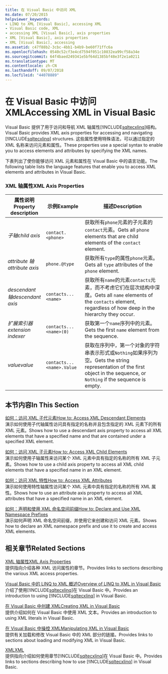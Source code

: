 ```yaml
---
title: 在 Visual Basic 中访问 XML
ms.date: 07/20/2015
helpviewer_keywords:
- LINQ to XML [Visual Basic], accessing XML
- Visual Basic code, XML
- accessing XML [Visual Basic], axis properties
- XML [Visual Basic], axis properties
- XML [Visual Basic], accessing
ms.assetid: c47f88b2-3cbc-4bb1-b4b9-be60f71ffc6a
ms.openlocfilehash: 0540c52cf3e4cd7594f051c10832ea99cf58a34e
ms.sourcegitcommit: 64f4baed249341e5bf64d1385bf48e3f2e1a0211
ms.translationtype: MT
ms.contentlocale: zh-CN
ms.lasthandoff: 09/07/2018
ms.locfileid: "44078889"
---
```

# <a name="accessing-xml-in-visual-basic"></a><span data-ttu-id="38d18-102">在 Visual Basic 中访问 XML</span><span class="sxs-lookup"><span data-stu-id="38d18-102">Accessing XML in Visual Basic</span></span>
<span data-ttu-id="38d18-103">Visual Basic 提供了用于访问和导航 XML 轴属性[!INCLUDE[sqltecxlinq](~/includes/sqltecxlinq-md.md)]结构。</span><span class="sxs-lookup"><span data-stu-id="38d18-103">Visual Basic provides XML axis properties for accessing and navigating [!INCLUDE[sqltecxlinq](~/includes/sqltecxlinq-md.md)] structures.</span></span> <span data-ttu-id="38d18-104">这些属性使用特殊语法，可以通过指定的 XML 名称来访问元素和属性。</span><span class="sxs-lookup"><span data-stu-id="38d18-104">These properties use a special syntax to enable you to access elements and attributes by specifying the XML names.</span></span>  
  
 <span data-ttu-id="38d18-105">下表列出了使你能够访问 XML 元素和属性在 Visual Basic 中的语言功能。</span><span class="sxs-lookup"><span data-stu-id="38d18-105">The following table lists the language features that enable you to access XML elements and attributes in Visual Basic.</span></span>  
  
### <a name="xml-axis-properties"></a><span data-ttu-id="38d18-106">XML 轴属性</span><span class="sxs-lookup"><span data-stu-id="38d18-106">XML Axis Properties</span></span>  
  
|<span data-ttu-id="38d18-107">属性说明</span><span class="sxs-lookup"><span data-stu-id="38d18-107">Property description</span></span>|<span data-ttu-id="38d18-108">示例</span><span class="sxs-lookup"><span data-stu-id="38d18-108">Example</span></span>|<span data-ttu-id="38d18-109">描述</span><span class="sxs-lookup"><span data-stu-id="38d18-109">Description</span></span>|  
|--------------------------|-------------|-----------------|  
|<span data-ttu-id="38d18-110">*子轴*</span><span class="sxs-lookup"><span data-stu-id="38d18-110">*child axis*</span></span>|`contact.<phone>`|<span data-ttu-id="38d18-111">获取所有`phone`元素的子元素的`contact`元素。</span><span class="sxs-lookup"><span data-stu-id="38d18-111">Gets all `phone` elements that are child elements of the `contact` element.</span></span>|  
|<span data-ttu-id="38d18-112">*attribute 轴*</span><span class="sxs-lookup"><span data-stu-id="38d18-112">*attribute axis*</span></span>|`phone.@type`|<span data-ttu-id="38d18-113">获取所有`type`的属性`phone`元素。</span><span class="sxs-lookup"><span data-stu-id="38d18-113">Gets all `type` attributes of the `phone` element.</span></span>|  
|<span data-ttu-id="38d18-114">*descendant 轴*</span><span class="sxs-lookup"><span data-stu-id="38d18-114">*descendant axis*</span></span>|`contacts...<name>`|<span data-ttu-id="38d18-115">获取所有`name`的元素`contacts`元素，而不考虑它们在层次结构中深度。</span><span class="sxs-lookup"><span data-stu-id="38d18-115">Gets all `name` elements of the `contacts` element, regardless of how deep in the hierarchy they occur.</span></span>|  
|<span data-ttu-id="38d18-116">*扩展索引器*</span><span class="sxs-lookup"><span data-stu-id="38d18-116">*extension indexer*</span></span>|`contacts...<name>(0)`|<span data-ttu-id="38d18-117">获取第一个`name`序列中的元素。</span><span class="sxs-lookup"><span data-stu-id="38d18-117">Gets the first `name` element from the sequence.</span></span>|  
|<span data-ttu-id="38d18-118">*value*</span><span class="sxs-lookup"><span data-stu-id="38d18-118">*value*</span></span>|`contacts...<name>.Value`|<span data-ttu-id="38d18-119">获取在序列中，第一个对象的字符串表示形式或`Nothing`如果序列为空。</span><span class="sxs-lookup"><span data-stu-id="38d18-119">Gets the string representation of the first object in the sequence, or `Nothing` if the sequence is empty.</span></span>|  
  
## <a name="in-this-section"></a><span data-ttu-id="38d18-120">本节内容</span><span class="sxs-lookup"><span data-stu-id="38d18-120">In This Section</span></span>  
 [<span data-ttu-id="38d18-121">如何：访问 XML 子代元素</span><span class="sxs-lookup"><span data-stu-id="38d18-121">How to: Access XML Descendant Elements</span></span>](../../../../visual-basic/programming-guide/language-features/xml/how-to-access-xml-descendant-elements.md)  
 <span data-ttu-id="38d18-122">演示如何使用子代轴属性访问具有指定的名称并且包含指定的 XML 元素下的所有 XML 元素。</span><span class="sxs-lookup"><span data-stu-id="38d18-122">Shows how to use a descendant axis property to access all XML elements that have a specified name and that are contained under a specified XML element.</span></span>  
  
 [<span data-ttu-id="38d18-123">如何：访问 XML 子元素</span><span class="sxs-lookup"><span data-stu-id="38d18-123">How to: Access XML Child Elements</span></span>](../../../../visual-basic/programming-guide/language-features/xml/how-to-access-xml-child-elements.md)  
 <span data-ttu-id="38d18-124">演示如何使用子轴属性来访问某个 XML 元素中具有指定的名称的所有 XML 子元素。</span><span class="sxs-lookup"><span data-stu-id="38d18-124">Shows how to use a child axis property to access all XML child elements that have a specified name in an XML element.</span></span>  
  
 [<span data-ttu-id="38d18-125">如何：访问 XML 特性</span><span class="sxs-lookup"><span data-stu-id="38d18-125">How to: Access XML Attributes</span></span>](../../../../visual-basic/programming-guide/language-features/xml/how-to-access-xml-attributes.md)  
 <span data-ttu-id="38d18-126">演示如何使用特性轴属性访问某个 XML 元素中具有指定的名称的所有 XML 属性。</span><span class="sxs-lookup"><span data-stu-id="38d18-126">Shows how to use an attribute axis property to access all XML attributes that have a specified name in an XML element.</span></span>  
  
 [<span data-ttu-id="38d18-127">如何：声明和使用 XML 命名空间前缀</span><span class="sxs-lookup"><span data-stu-id="38d18-127">How to: Declare and Use XML Namespace Prefixes</span></span>](../../../../visual-basic/programming-guide/language-features/xml/how-to-declare-and-use-xml-namespace-prefixes.md)  
 <span data-ttu-id="38d18-128">演示如何声明 XML 命名空间前缀，并使用它来创建和访问 XML 元素。</span><span class="sxs-lookup"><span data-stu-id="38d18-128">Shows how to declare an XML namespace prefix and use it to create and access XML elements.</span></span>  
  
## <a name="related-sections"></a><span data-ttu-id="38d18-129">相关章节</span><span class="sxs-lookup"><span data-stu-id="38d18-129">Related Sections</span></span>  
 [<span data-ttu-id="38d18-130">XML 轴属性</span><span class="sxs-lookup"><span data-stu-id="38d18-130">XML Axis Properties</span></span>](../../../../visual-basic/language-reference/xml-axis/index.md)  
 <span data-ttu-id="38d18-131">提供指向介绍各种 XML 访问属性的章节。</span><span class="sxs-lookup"><span data-stu-id="38d18-131">Provides links to sections describing the various XML access properties.</span></span>  
  
 [<span data-ttu-id="38d18-132">Visual Basic 中的 LINQ to XML 概述</span><span class="sxs-lookup"><span data-stu-id="38d18-132">Overview of LINQ to XML in Visual Basic</span></span>](../../../../visual-basic/programming-guide/language-features/xml/overview-of-linq-to-xml.md)  
 <span data-ttu-id="38d18-133">介绍了使用[!INCLUDE[sqltecxlinq](~/includes/sqltecxlinq-md.md)]在 Visual Basic 中。</span><span class="sxs-lookup"><span data-stu-id="38d18-133">Provides an introduction to using [!INCLUDE[sqltecxlinq](~/includes/sqltecxlinq-md.md)] in Visual Basic.</span></span>  
  
 [<span data-ttu-id="38d18-134">在 Visual Basic 中创建 XML</span><span class="sxs-lookup"><span data-stu-id="38d18-134">Creating XML in Visual Basic</span></span>](../../../../visual-basic/programming-guide/language-features/xml/creating-xml.md)  
 <span data-ttu-id="38d18-135">提供介绍如何在 Visual Basic 中使用 XML 文本。</span><span class="sxs-lookup"><span data-stu-id="38d18-135">Provides an introduction to using XML literals in Visual Basic.</span></span>  
  
 [<span data-ttu-id="38d18-136">在 Visual Basic 中操控 XML</span><span class="sxs-lookup"><span data-stu-id="38d18-136">Manipulating XML in Visual Basic</span></span>](../../../../visual-basic/programming-guide/language-features/xml/manipulating-xml.md)  
 <span data-ttu-id="38d18-137">提供有关加载和修改 Visual Basic 中的 XML 部分的链接。</span><span class="sxs-lookup"><span data-stu-id="38d18-137">Provides links to sections about loading and modifying XML in Visual Basic.</span></span>  
  
 [<span data-ttu-id="38d18-138">XML</span><span class="sxs-lookup"><span data-stu-id="38d18-138">XML</span></span>](../../../../visual-basic/programming-guide/language-features/xml/index.md)  
 <span data-ttu-id="38d18-139">提供指向介绍如何使用章节[!INCLUDE[sqltecxlinq](~/includes/sqltecxlinq-md.md)]在 Visual Basic 中。</span><span class="sxs-lookup"><span data-stu-id="38d18-139">Provides links to sections describing how to use [!INCLUDE[sqltecxlinq](~/includes/sqltecxlinq-md.md)] in Visual Basic.</span></span>
